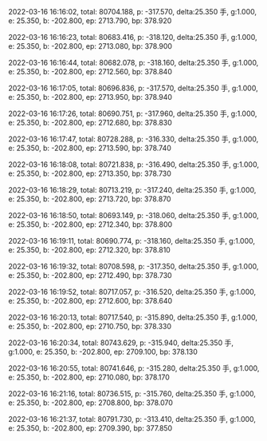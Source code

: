 2022-03-16 16:16:02, total: 80704.188, p: -317.570, delta:25.350 手, g:1.000, e: 25.350, b: -202.800, ep: 2713.790, bp: 378.920

2022-03-16 16:16:23, total: 80683.416, p: -318.120, delta:25.350 手, g:1.000, e: 25.350, b: -202.800, ep: 2713.080, bp: 378.900

2022-03-16 16:16:44, total: 80682.078, p: -318.160, delta:25.350 手, g:1.000, e: 25.350, b: -202.800, ep: 2712.560, bp: 378.840

2022-03-16 16:17:05, total: 80696.836, p: -317.570, delta:25.350 手, g:1.000, e: 25.350, b: -202.800, ep: 2713.950, bp: 378.940

2022-03-16 16:17:26, total: 80690.751, p: -317.960, delta:25.350 手, g:1.000, e: 25.350, b: -202.800, ep: 2712.680, bp: 378.830

2022-03-16 16:17:47, total: 80728.288, p: -316.330, delta:25.350 手, g:1.000, e: 25.350, b: -202.800, ep: 2713.590, bp: 378.740

2022-03-16 16:18:08, total: 80721.838, p: -316.490, delta:25.350 手, g:1.000, e: 25.350, b: -202.800, ep: 2713.350, bp: 378.730

2022-03-16 16:18:29, total: 80713.219, p: -317.240, delta:25.350 手, g:1.000, e: 25.350, b: -202.800, ep: 2713.720, bp: 378.870

2022-03-16 16:18:50, total: 80693.149, p: -318.060, delta:25.350 手, g:1.000, e: 25.350, b: -202.800, ep: 2712.340, bp: 378.800

2022-03-16 16:19:11, total: 80690.774, p: -318.160, delta:25.350 手, g:1.000, e: 25.350, b: -202.800, ep: 2712.320, bp: 378.810

2022-03-16 16:19:32, total: 80708.598, p: -317.350, delta:25.350 手, g:1.000, e: 25.350, b: -202.800, ep: 2712.490, bp: 378.730

2022-03-16 16:19:52, total: 80717.057, p: -316.520, delta:25.350 手, g:1.000, e: 25.350, b: -202.800, ep: 2712.600, bp: 378.640

2022-03-16 16:20:13, total: 80717.540, p: -315.890, delta:25.350 手, g:1.000, e: 25.350, b: -202.800, ep: 2710.750, bp: 378.330

2022-03-16 16:20:34, total: 80743.629, p: -315.940, delta:25.350 手, g:1.000, e: 25.350, b: -202.800, ep: 2709.100, bp: 378.130

2022-03-16 16:20:55, total: 80741.646, p: -315.280, delta:25.350 手, g:1.000, e: 25.350, b: -202.800, ep: 2710.080, bp: 378.170

2022-03-16 16:21:16, total: 80736.515, p: -315.760, delta:25.350 手, g:1.000, e: 25.350, b: -202.800, ep: 2708.800, bp: 378.070

2022-03-16 16:21:37, total: 80791.730, p: -313.410, delta:25.350 手, g:1.000, e: 25.350, b: -202.800, ep: 2709.390, bp: 377.850